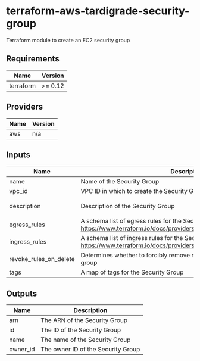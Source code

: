 # terraform-aws-tardigrade-security-group

Terraform module to create an EC2 security group


<!-- BEGIN TFDOCS -->
## Requirements

| Name | Version |
|------|---------|
| terraform | >= 0.12 |

## Providers

| Name | Version |
|------|---------|
| aws | n/a |

## Inputs

| Name | Description | Type | Default | Required |
|------|-------------|------|---------|:--------:|
| name | Name of the Security Group | `string` | n/a | yes |
| vpc\_id | VPC ID in which to create the Security Group | `string` | n/a | yes |
| description | Description of the Security Group | `string` | `"Managed by Terraform"` | no |
| egress\_rules | A schema list of egress rules for the Security Group, see <https://www.terraform.io/docs/providers/aws/r/security_group.html#egress> | `list(any)` | `[]` | no |
| ingress\_rules | A schema list of ingress rules for the Security Group, see <https://www.terraform.io/docs/providers/aws/r/security_group.html#ingress> | `list(any)` | `[]` | no |
| revoke\_rules\_on\_delete | Determines whether to forcibly remove rules when destroying the security group | `string` | `false` | no |
| tags | A map of tags for the Security Group | `map(string)` | `{}` | no |

## Outputs

| Name | Description |
|------|-------------|
| arn | The ARN of the Security Group |
| id | The ID of the Security Group |
| name | The name of the Security Group |
| owner\_id | The owner ID of the Security Group |

<!-- END TFDOCS -->
